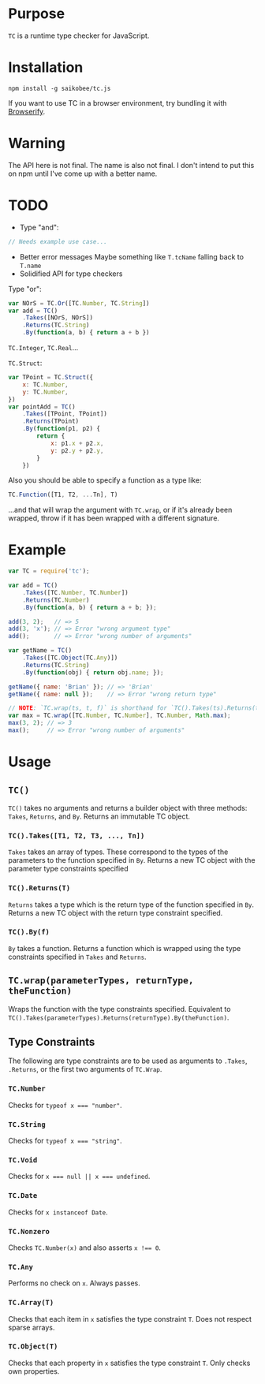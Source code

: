 # Purpose

`TC` is a runtime type checker for JavaScript.

# Installation

`npm install -g saikobee/tc.js`

If you want to use TC in a browser environment, try bundling it with
[Browserify](http://browserify.org).

# Warning

The API here is not final. The name is also not final. I don't intend to put
this on npm until I've come up with a better name.

# TODO

- Type "and":
```javascript
// Needs example use case...
```
- Better error messages
  Maybe something like `T.tcName` falling back to `T.name`
- Solidified API for type checkers

Type "or":

```javascript
var NOrS = TC.Or([TC.Number, TC.String])
var add = TC()
    .Takes([NOrS, NOrS])
    .Returns(TC.String)
    .By(function(a, b) { return a + b })
```

`TC.Integer`, `TC.Real`...

`TC.Struct`:

```javascript
var TPoint = TC.Struct({
    x: TC.Number,
    y: TC.Number,
})
var pointAdd = TC()
    .Takes([TPoint, TPoint])
    .Returns(TPoint)
    .By(function(p1, p2) {
        return {
            x: p1.x + p2.x,
            y: p2.y + p2.y,
        }
    })
```

Also you should be able to specify a function as a type like:

```javascript
TC.Function([T1, T2, ...Tn], T)
```

...and that will wrap the argument with `TC.wrap`, or if it's already been
wrapped, throw if it has been wrapped with a different signature.

# Example

```javascript
var TC = require('tc');

var add = TC()
    .Takes([TC.Number, TC.Number])
    .Returns(TC.Number)
    .By(function(a, b) { return a + b; });

add(3, 2);   // => 5
add(3, 'x'); // => Error "wrong argument type"
add();       // => Error "wrong number of arguments"

var getName = TC()
    .Takes([TC.Object(TC.Any)])
    .Returns(TC.String)
    .By(function(obj) { return obj.name; });

getName({ name: 'Brian' }); // => 'Brian'
getName({ name: null });    // => Error "wrong return type"

// NOTE: `TC.wrap(ts, t, f)` is shorthand for `TC().Takes(ts).Returns(t).By(f)`
var max = TC.wrap([TC.Number, TC.Number], TC.Number, Math.max);
max(3, 2); // => 3
max();     // => Error "wrong number of arguments"
```

# Usage

## `TC()`

`TC()` takes no arguments and returns a builder object with three methods:
`Takes`, `Returns`, and `By`. Returns an immutable TC object.

### `TC().Takes([T1, T2, T3, ..., Tn])`

`Takes` takes an array of types. These correspond to the types of the parameters
to the function specified in `By`. Returns a new TC object with the parameter
type constraints specified

### `TC().Returns(T)`

`Returns` takes a type which is the return type of the function specified in
`By`. Returns a new TC object with the return type constraint specified.

### `TC().By(f)`

`By` takes a function. Returns a function which is wrapped using the type
constraints specified in `Takes` and `Returns`.

## `TC.wrap(parameterTypes, returnType, theFunction)`

Wraps the function with the type constraints specified. Equivalent to
`TC().Takes(parameterTypes).Returns(returnType).By(theFunction)`.

## Type Constraints

The following are type constraints are to be used as arguments to `.Takes`,
`.Returns`, or the first two arguments of `TC.Wrap`.

### `TC.Number`

Checks for `typeof x === "number"`.

### `TC.String`

Checks for `typeof x === "string"`.

### `TC.Void`

Checks for `x === null || x === undefined`.

### `TC.Date`

Checks for `x instanceof Date`.

### `TC.Nonzero`

Checks `TC.Number(x)` and also asserts `x !== 0`.

### `TC.Any`

Performs no check on `x`. Always passes.

### `TC.Array(T)`

Checks that each item in `x` satisfies the type constraint `T`. Does not respect
sparse arrays.

### `TC.Object(T)`

Checks that each property in `x` satisfies the type constraint `T`. Only checks
own properties.

